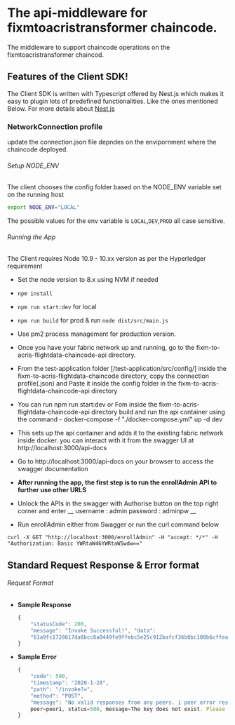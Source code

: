 # The api-middleware for fixmtoacristransformer chaincode.

The middleware to support chaincode operations on the fixmtoacristransformer chaincod. 

## Features of the Client SDK!
The Client SDK is written with Typescript offered by Nest.js which makes it easy to plugin lots of predefined functionalities.
Like the ones mentioned Below.
For more details about [Nest.js](https://nestjs.com/)

### NetworkConnection profile

update the connection.json file depndes on the envipornment where the chaincode deployed.



###### Setup NODE_ENV

The client chooses the config folder based on the NODE_ENV variable set on the running host

```bash
export NODE_ENV="LOCAL"
```
The possible values for the env variable is `LOCAL`,`DEV`,`PROD` all case sensitive.

###### Running the App

The Client requires Node 10.9 - 10.xx version as per the Hyperledger requirement

- Set the node version to 8.x using NVM if needed
- `npm install`
- `npm run start:dev` for local
- `npm run build` for prod & run `node dist/src/main.js`
- Use pm2 process management for production version.

-  Once you have your fabric network up and running, go to the fixm-to-acris-flightdata-chaincode-api directory. 

- From the test-application folder [/test-application/src/config/] inside the fixm-to-acris-flightdata-chaincode directory, copy the connection profile(.json) and Paste it     inside the config folder in the fixm-to-acris-flightdata-chaincode-api directory

- You can run npm run start:dev or Fom inside the fixm-to-acris-flightdata-chaincode-api directory build and run the api container using the command -  docker-compose -f "./docker-compose.yml" up -d dev

- This sets up the api container and adds it to the existing fabric network inside docker. you can interact with it from the swagger UI at http://localhost:3000/api-docs


-  Go to http://localhost:3000/api-docs on your browser to access the swagger documentation

- __After running the app, the first step is to run the enrollAdmin API to further use other URLS__
-  Unlock the APIs in the swagger with Authorise button on the top right corner
 and enter 
 __
 username : admin
 password : adminpw
__
- Run enrollAdmin either from Swagger or run the curl command below

```
curl -X GET "http://localhost:3000/enrollAdmin" -H "accept: */*" -H "Authorization: Basic YWRtaW46YWRtaW5wdw=="
```

## Standard Request Response & Error format

###### Request Format

- __Sample Response__

    ```javascript
    {
        "statusCode": 200,
        "message": "Invoke Successful!", "data":
        "61a9fc1728617da8bcc8a0449fe9ffebc5e25c912bafcf36b0bc100b6cffea8b", "error": {}
    }
    ```


- __Sample Error__

    ```javascript
    {
        "code": 500,
        "timestamp": "2020-1-28",
        "path": "/invoke?=",
        "method": "POST",
        "message": "No valid responses from any peers. 1 peer error responses:\n
        peer=peer1, status=500, message=The key does not exist. Please check." 
    }
    ```
